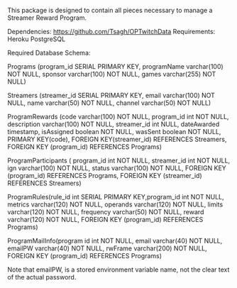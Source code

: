 This package is designed to contain all pieces necessary to manage a Streamer Reward Program.


Dependencies:
https://github.com/Tsagh/OPTwitchData
Requirements:
Heroku PostgreSQL

Required Database Schema:

Programs (program_id SERIAL PRIMARY KEY, programName varchar(100) NOT NULL, sponsor varchar(100) NOT NULL, games varchar(255) NOT NULL)

Streamers (streamer_id SERIAL PRIMARY KEY, email varchar(100) NOT NULL, name varchar(50) NOT NULL, channel varchar(50) NOT NULL)

ProgramRewards (code varchar(100) NOT NULL, program_id int NOT NULL, description varchar(100) NOT NULL, streamer_id int NULL, dateAwarded timestamp, isAssigned boolean NOT NULL, wasSent boolean NOT NULL, PRIMARY KEY(code), FOREIGN KEY(streamer_id) REFERENCES Streamers, FOREIGN KEY (program_id) REFERENCES Programs)

ProgramParticipants ( program_id int NOT NULL, streamer_id int NOT NULL, ign varchar(100) NOT NULL, status varchar(100) NOT NULL, FOREIGN KEY (program_id) REFERENCES Programs, FOREIGN KEY (streamer_id) REFERENCES Streamers)

ProgramRules(rule_id int SERIAL PRIMARY KEY,program_id int NOT NULL, metrics varchar(120) NOT NULL, operands varchar(120) NOT NULL, limits varchar(120) NOT NULL, frequency varchar(50) NOT NULL, reward varchar(120) NOT NULL, FOREIGN KEY (program_id) REFERENCES Programs)

ProgramMailInfo(program id int NOT NULL, email varchar(40) NOT NULL, emailPW varchar(40) NOT NULL, rwFrame varchar(200) NOT NULL, FOREIGN KEY (program_id) REFERENCES Programs)


Note that emailPW, is a stored environment variable name, not the clear text of the actual password.